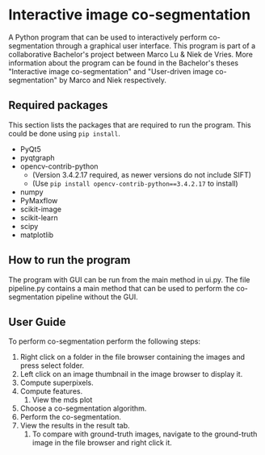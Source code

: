 # Interactive image co-segmentation
A Python program that can be used to interactively perform co-segmentation through a graphical user interface. This program is part of a collaborative Bachelor's project between Marco Lu & Niek de Vries. More information about the program can be found in the Bachelor's theses "Interactive image co-segmentation" and "User-driven image co-segmentation" by Marco and Niek respectively.

## Required packages
This section lists the packages that are required to run the program. This could be done using `pip install`.
* PyQt5
* pyqtgraph
* opencv-contrib-python 
   * (Version 3.4.2.17 required, as newer versions do not include SIFT)
   * (Use `pip install opencv-contrib-python==3.4.2.17` to install)
* numpy
* PyMaxflow
* scikit-image
* scikit-learn
* scipy
* matplotlib

## How to run the program
The program with GUI can be run from the main method in ui.py.
The file pipeline.py contains a main method that can be used to perform the co-segmentation pipeline without the GUI.

## User Guide
To perform co-segmentation perform the following steps:
1. Right click on a folder in the file browser containing the images and press select folder.
1. Left click on an image thumbnail in the image browser to display it.
1. Compute superpixels.
1. Compute features.
   1. View the mds plot
1. Choose a co-segmentation algorithm.
1. Perform the co-segmentation.
1. View the results in the result tab.
   1. To compare with ground-truth images, navigate to the ground-truth image in the file browser and right click it.
